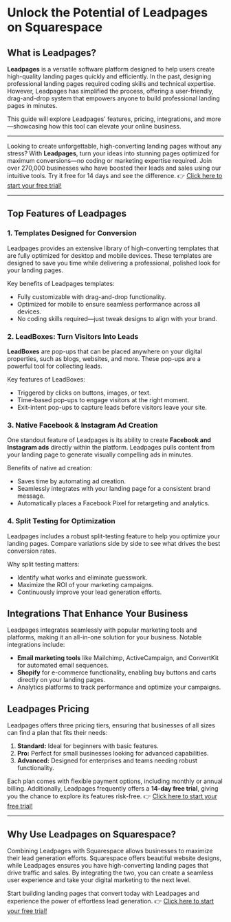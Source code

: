 # Unlock the Potential of Leadpages on Squarespace

## What is Leadpages?

**Leadpages** is a versatile software platform designed to help users create high-quality landing pages quickly and efficiently. In the past, designing professional landing pages required coding skills and technical expertise. However, Leadpages has simplified the process, offering a user-friendly, drag-and-drop system that empowers anyone to build professional landing pages in minutes.

This guide will explore Leadpages' features, pricing, integrations, and more—showcasing how this tool can elevate your online business.

---

Looking to create unforgettable, high-converting landing pages without any stress? With **Leadpages**, turn your ideas into stunning pages optimized for maximum conversions—no coding or marketing expertise required. Join over 270,000 businesses who have boosted their leads and sales using our intuitive tools. Try it free for 14 days and see the difference. 👉 [Click here to start your free trial!](https://bit.ly/LEadPages)

---

## Top Features of Leadpages

### 1. **Templates Designed for Conversion**
Leadpages provides an extensive library of high-converting templates that are fully optimized for desktop and mobile devices. These templates are designed to save you time while delivering a professional, polished look for your landing pages.

Key benefits of Leadpages templates:
- Fully customizable with drag-and-drop functionality.
- Optimized for mobile to ensure seamless performance across all devices.
- No coding skills required—just tweak designs to align with your brand.

### 2. **LeadBoxes: Turn Visitors Into Leads**
**LeadBoxes** are pop-ups that can be placed anywhere on your digital properties, such as blogs, websites, and more. These pop-ups are a powerful tool for collecting leads.

Key features of LeadBoxes:
- Triggered by clicks on buttons, images, or text.
- Time-based pop-ups to engage visitors at the right moment.
- Exit-intent pop-ups to capture leads before visitors leave your site.

### 3. **Native Facebook & Instagram Ad Creation**
One standout feature of Leadpages is its ability to create **Facebook and Instagram ads** directly within the platform. Leadpages pulls content from your landing page to generate visually compelling ads in minutes.

Benefits of native ad creation:
- Saves time by automating ad creation.
- Seamlessly integrates with your landing page for a consistent brand message.
- Automatically places a Facebook Pixel for retargeting and analytics.

### 4. **Split Testing for Optimization**
Leadpages includes a robust split-testing feature to help you optimize your landing pages. Compare variations side by side to see what drives the best conversion rates.

Why split testing matters:
- Identify what works and eliminate guesswork.
- Maximize the ROI of your marketing campaigns.
- Continuously improve your lead generation efforts.

## Integrations That Enhance Your Business

Leadpages integrates seamlessly with popular marketing tools and platforms, making it an all-in-one solution for your business. Notable integrations include:
- **Email marketing tools** like Mailchimp, ActiveCampaign, and ConvertKit for automated email sequences.
- **Shopify** for e-commerce functionality, enabling buy buttons and carts directly on your landing pages.
- Analytics platforms to track performance and optimize your campaigns.

## Leadpages Pricing

Leadpages offers three pricing tiers, ensuring that businesses of all sizes can find a plan that fits their needs:
1. **Standard:** Ideal for beginners with basic features.
2. **Pro:** Perfect for small businesses looking for advanced capabilities.
3. **Advanced:** Designed for enterprises and teams needing robust functionality.

Each plan comes with flexible payment options, including monthly or annual billing. Additionally, Leadpages frequently offers a **14-day free trial**, giving you the chance to explore its features risk-free. 👉 [Click here to start your free trial!](https://bit.ly/LEadPages)

---

## Why Use Leadpages on Squarespace?

Combining Leadpages with Squarespace allows businesses to maximize their lead generation efforts. Squarespace offers beautiful website designs, while Leadpages ensures you have high-converting landing pages that drive traffic and sales. By integrating the two, you can create a seamless user experience and take your digital marketing to the next level.

Start building landing pages that convert today with Leadpages and experience the power of effortless lead generation. 👉 [Click here to start your free trial!](https://bit.ly/LEadPages)
